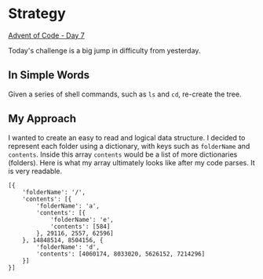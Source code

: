# Strategy

[Advent of Code - Day 7](https://adventofcode.com/2022/day/7)

Today's challenge is a big jump in difficulty from yesterday.

## In Simple Words

Given a series of shell commands, such as `ls` and `cd`, re-create the tree.

## My Approach

I wanted to create an easy to read and logical data structure. I decided to represent each folder using a dictionary, with keys such as `folderName` and `contents`. Inside this array `contents` would be a list of more dictionaries (folders). Here is what my array ultimately looks like after my code parses. It is very readable.

```
[{
    'folderName': '/',
    'contents': [{
        'folderName': 'a',
        'contents': [{
            'folderName': 'e',
            'contents': [584]
        }, 29116, 2557, 62596]
    }, 14848514, 8504156, {
        'folderName': 'd',
        'contents': [4060174, 8033020, 5626152, 7214296]
    }]
}]
```
